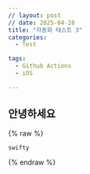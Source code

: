 ```yaml
---
// layout: post
// date: 2025-04-28
title: "자동화 테스트 3"
categories:
  - Test

tags:
  - Github Actions
  - iOS

---
```



## 안녕하세요



{% raw %}
```swift
swifty
```
{% endraw %}


